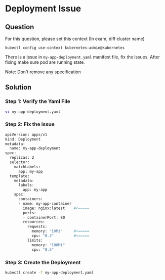 # Deployment Issue

## Question

For this question, please set this context (In exam, diff cluster name)

```kubectl config use-context kubernetes-admin@kubernetes```

There is a issue in ```my-app-deployment.yaml``` manifest file, fix the issues, After fixing make sure pod are running state.

Note: Don't remove any specification


## Solution

### Step 1: Verify the Yaml File

```bash
vi my-app-deployment.yaml
```

### Step 2: Fix the issue

```bash
apiVersion: apps/v1
kind: Deployment
metadata:
  name: my-app-deployment
spec:
  replicas: 2
  selector:
    matchLabels:
      app: my-app
  template:
    metadata:
      labels:
        app: my-app
    spec:
      containers:
      - name: my-app-container
        image: nginx:latest    #<=====
        ports:
        - containerPort: 80
        resources:
          requests:
            memory: "10Mi"     #<=====
            cpu: "0.3"         #<=====
          limits:
            memory: "100Mi"
            cpu: "0.5"  
```

### Step 3: Create the Deployment

```bash
kubectl create -f my-app-deployment.yaml
```